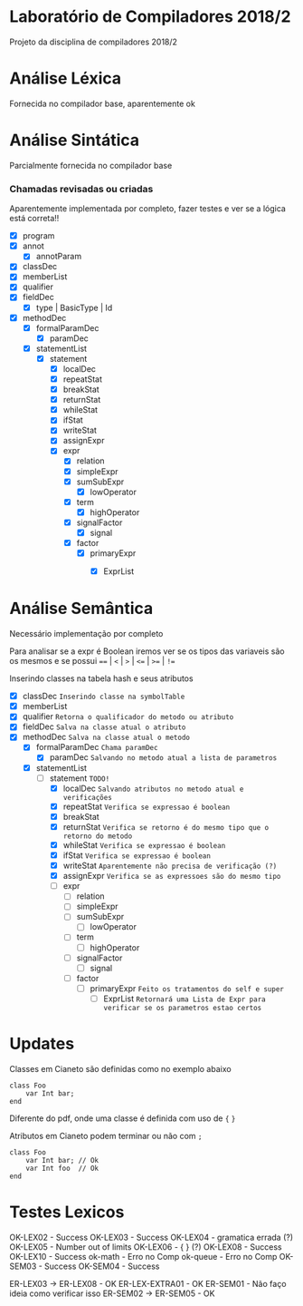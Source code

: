 # Laboratório de Compiladores 2018/2
Projeto da disciplina de compiladores 2018/2

# Análise Léxica
Fornecida no compilador base, aparentemente ok

# Análise Sintática
Parcialmente fornecida no compilador base

### Chamadas revisadas ou criadas
Aparentemente implementada por completo, fazer testes e ver se a lógica está correta!!


- [x] program
- [x] annot
    - [x] annotParam
- [x] classDec
- [x] memberList
- [x] qualifier
- [x] fieldDec
    - [x] type | BasicType | Id
- [x] methodDec
    - [x] formalParamDec
        - [x] paramDec
    - [x] statementList
        - [x] statement
            - [x] localDec
            - [x] repeatStat
            - [x] breakStat
            - [x] returnStat
            - [x] whileStat
            - [x] ifStat   
            - [x] writeStat
            - [x] assignExpr
            - [x] expr
                - [x] relation
                - [x] simpleExpr
                - [x] sumSubExpr
                    - [x] lowOperator
                - [x] term
                    - [x] highOperator
                - [x] signalFactor
                    - [x] signal
                - [x] factor
                    - [x] primaryExpr
                        - [x] ExprList


# Análise Semântica
Necessário implementação por completo

Para analisar se a expr é Boolean iremos ver se os tipos das variaveis são os mesmos e se possui `==` | `<` | `>` | `<=` | `>=` | `!=`

Inserindo classes na tabela hash e seus atributos

- [x] classDec `Inserindo classe na symbolTable`
- [x] memberList
- [x] qualifier `Retorna o qualificador do metodo ou atributo`
- [x] fieldDec `Salva na classe atual o atributo`
- [x] methodDec `Salva na classe atual o metodo`
    - [x] formalParamDec `Chama paramDec`
        - [x] paramDec `Salvando no metodo atual a lista de parametros`
    - [x] statementList
        - [ ] statement `TODO!` 
            - [x] localDec `Salvando atributos no metodo atual e verificações`
            - [x] repeatStat `Verifica se expressao é boolean`
            - [x] breakStat
            - [x] returnStat `Verifica se retorno é do mesmo tipo que o retorno do metodo`
            - [x] whileStat `Verifica se expressao é boolean`
            - [x] ifStat `Verifica se expressao é boolean`
            - [x] writeStat `Aparentemente não precisa de verificação (?)`
            - [x] assignExpr `Verifica se as expressoes são do mesmo tipo`
            - [ ] expr
                - [ ] relation
                - [ ] simpleExpr
                - [ ] sumSubExpr
                    - [ ] lowOperator
                - [ ] term
                    - [ ] highOperator
                - [ ] signalFactor
                    - [ ] signal
                - [ ] factor
                    - [ ] primaryExpr `Feito os tratamentos do self e super`
                        - [ ] ExprList `Retornará uma Lista de Expr para verificar se os parametros estao certos`

# Updates
Classes em Cianeto são definidas como no exemplo abaixo

```
class Foo
    var Int bar;
end
```

Diferente do pdf, onde uma classe é definida com uso de `{` `}`


Atributos em Cianeto podem terminar ou não com `;`

```
class Foo
    var Int bar; // Ok
    var Int foo  // Ok
end
```

# Testes Lexicos 
OK-LEX02 - Success
OK-LEX03 - Success
OK-LEX04 - gramatica errada (?)
OK-LEX05 - Number out of limits
OK-LEX06 - { } (?)
OK-LEX08 - Success
OK-LEX10 - Success
ok-math - Erro no Comp
ok-queue - Erro no Comp
OK-SEM03 - Success
OK-SEM04 - Success


ER-LEX03 -> ER-LEX08 - OK
ER-LEX-EXTRA01 - OK
ER-SEM01 - Não faço ideia como verificar isso
ER-SEM02 -> ER-SEM05 - OK

